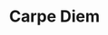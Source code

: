 ---
layout: credit-info
headerstatus: shunk-header
title: Carpe Diem
showreel_weight: 119
credits_weight: 119
thumbnail: /assets/img/credits-grid/carpe-diem.jpg
image: /assets/img/credits-grid/opengraph/carpe-diem.jpg
image_size: 3
category: credits
role: Composer
type: Feature Film
year: 2011
imdb: http://www.imdb.com/title/tt3271326
soundcloud: https://w.soundcloud.com/player/?url=https%3A//api.soundcloud.com/tracks/86952895&amp;color=ff5500&amp;auto_play=false&amp;hide_related=false&amp;show_comments=true&amp;show_user=true&amp;show_reposts=false
genre: Comedy/Drama
director: Eric Hinwood
writers: Eric Hinwood
synopsis: Three high school graduates search for their best friend while backpacking through Europe after he gets lost in a train station bathroom.
---
